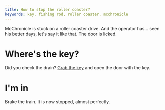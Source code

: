 ```yaml
---
title: How to stop the roller coaster?
keywords: key, fishing rod, roller coaster, mcchronicle
---
```


McChronicle is stuck on a roller coaster drive. And the operator has... seen his better days, let's say it like that. The door is licked.

# Where's the key?
Did you check the drain? [Grab the key](075-key.md) and open the door with the key.

# I'm in
Brake the train. It is now stopped, almost perfectly.
